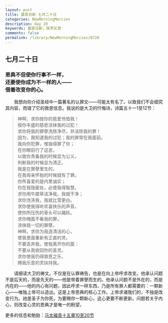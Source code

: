 ```yaml
---
layout: post
title: 晨恩日新 七月二十日
categories: NewMorningMercies
description: day 20
keywords: 晨恩日新，保罗区普
comments: false
permalink: /library/NewMorningMercies/0720
---
```


## 七月二十日

### 恩典不但使你行事不一样， <br> 还要使你成为不一样的人—— <br> 借着改变你的心。

&emsp;&emsp;我想向你介绍圣经中一篇著名的认罪文——可能太有名了。以致我们不会细究其内容，而错了它的救恩信息。我说的是大卫的忏悔诗，诗篇五十一1至12节：

>神啊，求你按你的慈爱怜恤我！<br>
按你丰盛的慈悲涂抹我的过犯！<br>
求你将我的罪孽洗除净尽，并洁除我的罪！<br>
因为，我知道我的过犯；我的罪常在我面前。<br>
我向你犯罪，惟独得罪了你；<br>
在你眼前行了这恶，<br>
以致你责备我的时候显为公义，<br>
判断我的时候显为清正。<br>
我是在罪孽里生的，<br>
在我母亲怀胎的时候就有了罪。<br>
你所喜爱的是内里诚实；<br>
你在我隐密处，必使我得智慧。<br>
求你用牛膝草洁净我，我就干净；<br>
求你洗涤我，我就比雪更白。<br>
求你使我得听欢喜快乐的声音，<br>
使你所压伤的骨头可以踊跃。<br>
求你掩面不看我的罪，<br>
涂抹我一切的罪孽。<br>
神啊，求你为我造清洁的心，<br>
使我里面重新有正直的灵。<br>
不要丢弃我，使我离开你的面：<br>
不要从我收回你的圣灵。<br>
求你使我仍得救恩之乐，<br>
赐我乐意的灵扶持我。

&emsp;&emsp;请细读大卫的祷文。不仅是在认罪祷告，也是在向上帝呼求改变。他承认问题不是后天的，而是先天的——他是带着罪孽而生的。他承认问题不是外在的，而是内在的——他的内心有问题，因此呼求一样东西，乃是所有罪人都需要的：一颗新心——唯独上帝可以造出。这是上帝恩典的核心工作。上帝求诸我们的，不独是改变行为。祂差圣子为你死，为要赐你一颗新心，这心更要不断更新。问题若关乎内心，则改变心灵的恩典才是唯一的盼望。

更多的信息和勉励：[马太福音十五章10至20节]()
